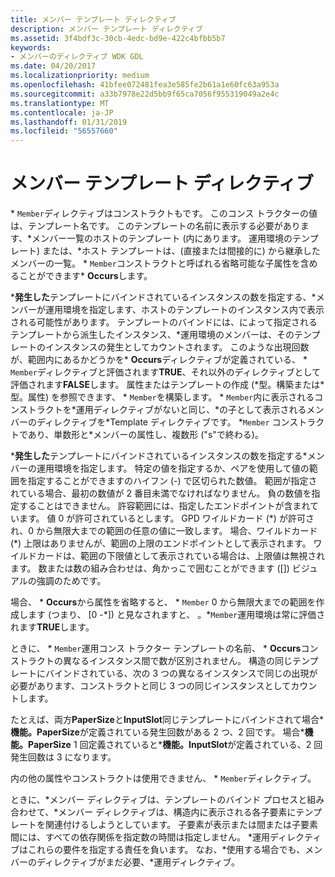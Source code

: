 ```yaml
---
title: メンバー テンプレート ディレクティブ
description: メンバー テンプレート ディレクティブ
ms.assetid: 3f4bdf3c-30cb-4edc-bd9e-422c4bfbb5b7
keywords:
- メンバーのディレクティブ WDK GDL
ms.date: 04/20/2017
ms.localizationpriority: medium
ms.openlocfilehash: 41bfee072481fea3e585fe2b61a1e60fc63a953a
ms.sourcegitcommit: a33b7978e22d5bb9f65ca7056f955319049a2e4c
ms.translationtype: MT
ms.contentlocale: ja-JP
ms.lasthandoff: 01/31/2019
ms.locfileid: "56557660"
---
```

# <a name="member-template-directive"></a>メンバー テンプレート ディレクティブ


\* `Member`ディレクティブはコンストラクトもです。 このコンス トラクターの値は、テンプレート名です。 このテンプレートの名前に表示する必要があります、\*メンバー一覧のホストのテンプレート (内にあります。 運用環境のテンプレート) または、\*ホスト テンプレートは、(直接または間接的に) から継承したメンバーの一覧。 \* `Member`コンストラクトと呼ばれる省略可能な子属性を含めることができます\* **Occurs**します。

\***発生した**テンプレートにバインドされているインスタンスの数を指定する、\*メンバーが運用環境を指定します、ホストのテンプレートのインスタンス内で表示される可能性があります。 テンプレートのバインドには、によって指定されるテンプレートから派生したインスタンス、\*運用環境のメンバーは、そのテンプレートのインスタンスの発生としてカウントされます。 このような出現回数が、範囲内にあるかどうかを\* **Occurs**ディレクティブが定義されている、 \* `Member`ディレクティブと評価されます**TRUE**、それ以外のディレクティブとして評価されます**FALSE**します。 属性またはテンプレートの作成 (\*型。構築または\*型。属性) を参照できます、 \* `Member`を構築します。 \* `Member`内に表示されるコンストラクトを\*運用ディレクティブがないと同じ、\*の子として表示されるメンバーのディレクティブを\*Template ディレクティブです。 \*`Member` コンストラクトであり、単数形と\*メンバーの属性し、複数形 ("s"で終わる)。

\***発生した**テンプレートにバインドされているインスタンスの数を指定する\*メンバーの運用環境を指定します。 特定の値を指定するか、ペアを使用して値の範囲を指定することができますのハイフン (-) で区切られた数値。 範囲が指定されている場合、最初の数値が 2 番目未満でなければなりません。 負の数値を指定することはできません。 許容範囲には、指定したエンドポイントが含まれています。 値 0 が許可されているとします。 GPD ワイルドカード (\*) が許可され、0 から無限大までの範囲の任意の値に一致します。 場合、ワイルドカード (\*) 上限はありませんが、範囲の上限のエンドポイントとして表示されます。 ワイルドカードは、範囲の下限値として表示されている場合は、上限値は無視されます。 数または数の組み合わせは、角かっこで囲むことができます (\[\]) ビジュアルの強調のためです。

場合、 \* **Occurs**から属性を省略すると、 \* `Member` 0 から無限大までの範囲を作成します (つまり、 \[0 -\*\]) と見なされますと、 。\*`Member`運用環境は常に評価されます**TRUE**します。

ときに、 \* `Member`運用コンス トラクター テンプレートの名前、 \* **Occurs**コンストラクトの異なるインスタンス間で数が区別されません。 構造の同じテンプレートにバインドされている、次の 3 つの異なるインスタンスで同じの出現が必要があります、コンストラクトと同じ 3 つの同じインスタンスとしてカウントします。

たとえば、両方**PaperSize**と**InputSlot**同じテンプレートにバインドされて場合\***機能。PaperSize**が定義されている発生回数がある 2 つ、2 回です。 場合\***機能。PaperSize** 1 回定義されていると\***機能。InputSlot**が定義されている、2 回発生回数は 3 になります。

内の他の属性やコンストラクトは使用できません、 \* `Member`ディレクティブ。

ときに、\*メンバー ディレクティブは、テンプレートのバインド プロセスと組み合わせて、\*メンバー ディレクティブは、構造内に表示される各子要素にテンプレートを関連付けるしようとしています。 子要素が表示または間または子要素間には、すべての依存関係を指定数の時間は指定しません。 \*運用ディレクティブはこれらの要件を指定する責任を負います。 なお、\*使用する場合でも、メンバーのディレクティブがまだ必要、\*運用ディレクティブ。

 

 




